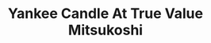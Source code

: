 ---
title: "Yankee Candle At True Value Mitsukoshi"
url: /taguig/yankee-candle-at-true-value-mitsukoshi/
shop: department store
---